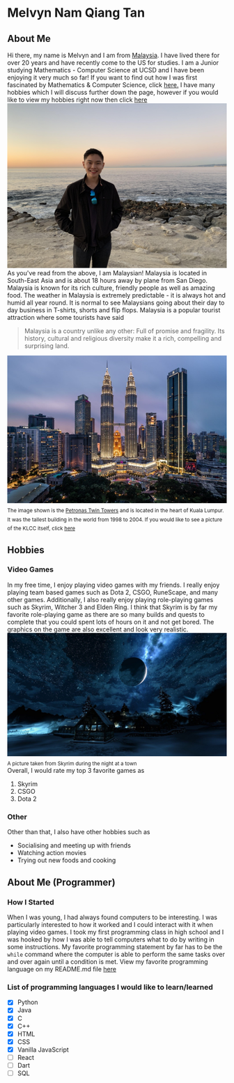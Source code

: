 # Melvyn Nam Qiang Tan
## About Me
Hi there, my name is Melvyn and I am from [Malaysia](https://en.wikipedia.org/wiki/Malaysia). I have lived there for over 20 years and have recently come to the US for studies.
I am a Junior studying Mathematics - Computer Science at UCSD and I have been enjoying it very much so far! If you want to find out how I was first fascinated by Mathematics & Computer Science, click [here.](#about-me-programmer)
I have many hobbies which I will discuss further down the page, however if you would like to view my hobbies right now then click [here](#hobbies)
![Me at La Jolla Shores](lajollacove.jpg)
As you've read from the above, I am Malaysian! Malaysia is located in South-East Asia and is about 18 hours away by plane from San Diego. Malaysia is known for its rich culture, friendly people as well as amazing food. The weather in Malaysia is extremely predictable - it is always hot and humid all year round. It is normal to see Malaysians going about their day to day business in T-shirts, shorts and flip flops. Malaysia is a popular tourist attraction where some tourists have said 
> Malaysia is a country unlike any other: Full of promise and fragility. Its history, cultural and religious diversity make it a rich, compelling and surprising land.
> 
![Petronas Twin Towers at Malaysia](KLCC.jpg)<br>
<sub>The image shown is the [Petronas Twin Towers](https://en.wikipedia.org/wiki/Petronas_Towers) and is located in the heart of Kuala Lumpur. It was the tallest building in the world from 1998 to 2004. If you would like to see a picture of the KLCC itself, click [here](KLCC.jpg)</sub>

## Hobbies
### Video Games
In my free time, I enjoy playing video games with my friends. I really enjoy playing team based games such as Dota 2, CSGO, RuneScape, and many other games. Additionally, I also really enjoy playing role-playing games such as Skyrim, Witcher 3 and Elden Ring. I think that Skyrim is by far my favorite role-playing game as there are so many builds and quests to complete that you could spent lots of hours on it and not get bored. The graphics on the game are also excellent and look very realistic. 
![Skyrim](Skyrim.jpg)
<sub>A picture taken from Skyrim during the night at a town</sub> <br>
Overall, I would rate my top 3 favorite games as
1. Skyrim
2. CSGO
3. Dota 2

### Other
Other than that, I also have other hobbies such as
- Socialising and meeting up with friends
- Watching action movies
- Trying out new foods and cooking

## About Me (Programmer)
### How I Started
When I was young, I had always found computers to be interesting. I was particularly interested to how it worked and I could interact with it when playing video games. I took my first programming class in high school and I was hooked by how I was able to tell computers what to do by writing in some instructions. My favorite programming statement by far has to be the `while` command where the computer is able to perform the same tasks over and over again until a condition is met. View my favorite programming language on my README.md file [here](README.md)

### List of programming languages I would like to learn/learned
- [x] Python
- [x] Java
- [x] C
- [x] C++
- [x] HTML
- [x] CSS
- [x] Vanilla JavaScript
- [ ] React
- [ ] Dart
- [ ] SQL